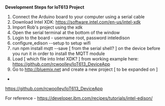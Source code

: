 **Development Steps for IoT613 Project**

1. Connect the Arduino board to your computer using a serial cable
2. Download Intel XDK: https://software.intel.com/en-us/intel-xdk
3. Import Rob's project using the xdk
4. Open the serial terminal at the bottom of the window
5. Login to the board - username root, password inteledison
6. configure_edison --setup to setup wifi
7. run npm install mqtt --save [ from the serial shell? ] on the device before you run it in order to install the MQTT module
8. Load [ which file into Intel XDK? ] from working example here: https://github.com/rcwoolley/IoT613_DeviceApp
9. Go to http://bluemix.net and create a new project [ to be expanded on ]

-

https://github.com/rcwoolley/IoT613_DeviceApp

For reference - https://developer.ibm.com/recipes/tutorials/intel-edison/
